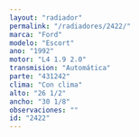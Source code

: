 ```yaml
---
layout: "radiador"
permalink: "/radiadores/2422/"
marca: "Ford"
modelo: "Escort"
ano: "1992"
motor: "L4 1.9 2.0"
transmision: "Automática"
parte: "431242"
clima: "Con clima"
alto: "26 1/2"
ancho: "30 1/8"
observaciones: ""
id: "2422"
---
```


